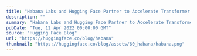 ```yaml
---
title: "Habana Labs and Hugging Face Partner to Accelerate Transformer Model Training"
description: ""
summary: "Habana Labs and Hugging Face Partner to Accelerate Transformer Model Training Santa Clara and San Fr..."
pubDate: "Tue, 12 Apr 2022 00:00:00 GMT"
source: "Hugging Face Blog"
url: "https://huggingface.co/blog/habana"
thumbnail: "https://huggingface.co/blog/assets/60_habana/habana.png"
---
```


